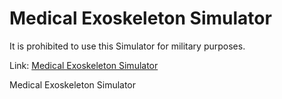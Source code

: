 # Medical Exoskeleton Simulator
It is prohibited to use this Simulator for military purposes.

Link: [Medical Exoskeleton Simulator](https://telvannichad.github.io/Medical-Exoskeleton-Simulator/MedicalExoskeletonSimulator.html)

Medical Exoskeleton Simulator
